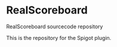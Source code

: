 # RealScoreboard
RealScoreboard sourcecode repository

This is the repository for the Spigot plugin.
